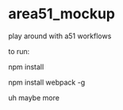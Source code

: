 # area51_mockup
play around with a51 workflows

to run:

npm install

npm install webpack -g

uh maybe more
